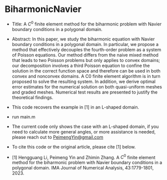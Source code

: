 # BiharmonicNavier

* Title: A $C^0$ finite element method for the biharmonic problem with Navier boundary conditions in a polygonal domain.

* Abstract: In this paper, we study the biharmonic equation with Navier boundary conditions in a polygonal domain. In particular, we propose a method that effectively decouples the fourth-order problem as a system of Poisson equations. Our method differs from the naive mixed method that leads to two Poisson problems but only applies to convex domains; our decomposition involves a third Poisson equation to confine the solution in the correct function space and therefore can be used in both convex and nonconvex domains. A C0 finite element algorithm is in turn proposed to solve the resulting system. In addition, we derive optimal error estimates for the numerical solution on both quasi-uniform meshes and graded meshes. Numerical test results are presented to justify the theoretical findings.

* This code recovers the example in [1] in an L-shaped domain.

* run main.m

* The current code only shows the case with an L-shaped domain, if you need to calculate more general angles, or more assistance is needed, please reach out to PeimengYin@gmail.com

* To cite this code or the original article, please cite [1] below.

* [1] Hengguang Li, Peimeng Yin and Zhimin Zhang. A $C^0$ finite element method for the biharmonic problem with Navier boundary conditions in a polygonal domain. IMA Journal of Numerical Analysis, 43:1779-1801, 2023.

